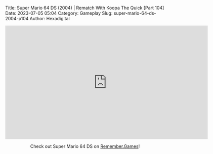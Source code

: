 Title: Super Mario 64 DS (2004) | Rematch With Koopa The Quick [Part 104]
Date: 2023-07-05 05:04
Category: Gameplay
Slug: super-mario-64-ds-2004-p104
Author: Hexadigital

<center><iframe src="https://www.youtube.com/embed/27FuwSbrGg0?feature=oembed" allow="accelerometer; autoplay; encrypted-media; gyroscope; picture-in-picture" width="640" height="360" frameborder="0"></iframe>

Check out Super Mario 64 DS on [Remember.Games](https://remember.games/game/2250/super-mario-64-ds/)!</center>